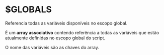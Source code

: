 # $GLOBALS

Referencia todas as variáveis disponíveis no escopo global.

É um **array associativo** contendo referência a todas as variáveis que estão atualmente definidas no escopo global do script.

O nome das variáveis são as chaves do array.
